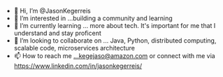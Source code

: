 - 👋 Hi, I’m @JasonKegerreis
- 👀 I’m interested in ...building a community and learning
- 🌱 I’m currently learning ... more about tech. It's important for me that I understand and stay proficent
- 💞️ I’m looking to collaborate on ... Java, Python, distributed computing, scalable code, microservices architecture
- 📫 How to reach me ...kegejaso@amazon.com or connect with me via https://www.linkedin.com/in/jasonkegerreis/

<!---
JasonKegerreis/JasonKegerreis is a ✨ special ✨ repository because its `README.md` (this file) appears on your GitHub profile.
You can click the Preview link to take a look at your changes.
--->
